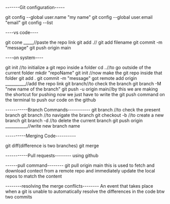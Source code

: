 -------Git configuration-----

git config --global user.name "my name"
git config --global user.email "email"
git config --list

----vs code----

git cone _____//paste the repo link
git add .//
git add filename
git commit -m "message"
git push origin main

----on system----

git init //to initialize a git repo inside a folder
cd ..//to go outside of the current folder
mkdir "repoName"
git init //now make the git repo inside that folder
git add .
git commit -m "message"
got remote add origin __________//add the repo link 
git branch//to check the branch
git branch -M "new name of the branch"
git push -u origin main//by this we are making the shortcut for pushing now we just have to write the git push command on the terminal to push our code on the github

-----------Branch Commands-----------
git branch //to check the present branch
git branch <branch name>//to navigate the branch 
git checkout -b <new branch name>//to create a new branch
git branch -d <branch name>//to delete the current branch
git push origin ___________//write new branch name

----------Merging Code----------

git diff<branch name>(difference is two branches)
git merge <branch name>

-----------Pull requests--------
using github

------pull command--------
git pull origin main
this is used to fetch and download contect from a remote repo and immediately update the local repos to match the content

--------resolving the merge conflicts--------
An event that takes place when a git is unable to automatically resolve the differences in the code btw two commits


